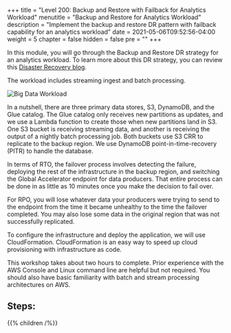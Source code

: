 +++
title = "Level 200: Backup and Restore with Failback for Analytics Workload"
menutitle = "Backup and Restore for Analytics Workload"
description = "Implement the backup and restore DR pattern with failback capability for an analytics workload"
date = 2021-05-06T09:52:56-04:00
weight = 5
chapter = false
hidden = false
pre = ""
+++

In this module, you will go through the Backup and Restore DR strategy for an analytics workload. To learn more about this DR strategy, you can review this [Disaster Recovery blog](https://aws.amazon.com/blogs/architecture/disaster-recovery-dr-architecture-on-aws-part-ii-backup-and-restore-with-rapid-recovery/).

The workload includes streaming ingest and batch processing.

![Big Data Workload](/Reliability/200_Backup_Restore_Failback_Analytics/Images/backup-restore-analytics-workshop.png)

In a nutshell, there are three primary data stores, S3, DynamoDB, and the Glue catalog.  The Glue catalog only receives new partitions as updates, and we use a Lambda function to create those when new partitions land in S3.  One S3 bucket is receiving streaming data, and another is receiving the output of a nightly batch processing job.  Both buckets use S3 CRR to replicate to the backup region.  We use DynamoDB point-in-time-recovery (PITR) to handle the database.

In terms of RTO, the failover process involves detecting the failure, deploying the rest of the infrastructure in the backup region, and switching the Global Accelerator endpoint for data producers.  That entire process can be done in as little as 10 minutes once you make the decision to fail over.

For RPO, you will lose whatever data your producers were trying to send to the endpoint from the time it became unhealthy to the time the failover completed.  You may also lose some data in the original region that was not successfully replicated.  

To configure the infrastructure and deploy the application, we will use CloudFormation. CloudFormation is an easy way to speed up cloud provisioning with infrastructure as code.

This workshop takes about two hours to complete. Prior experience with the AWS Console and Linux command line are helpful but not required.  You should also have basic familiarity with batch and stream processing architectures on AWS.

## Steps:
{{% children /%}}

